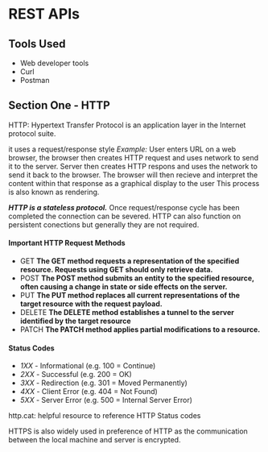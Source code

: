 # REST APIs

## Tools Used

- Web developer tools
- Curl
- Postman


## Section One - HTTP

HTTP: Hypertext Transfer Protocol is an application layer in the Internet protocol suite.

it uses a request/response style
*Example:*
User enters URL on a web browser, the browser then creates HTTP request and uses network to send it to the server.
Server then creates HTTP respons and uses the network to send it back to the browser.
The browser will then recieve and interpret the content within that response as a graphical display to the user
This process is also known as rendering.

***HTTP is a stateless protocol.*** 
Once request/response cycle has been completed the connection can be severed. 
HTTP can also function on persistent conections but generally they are not required.

#### Important HTTP Request Methods

- GET
**The GET method requests a representation of the specified resource. Requests using GET should only retrieve data.**
- POST
**The POST method submits an entity to the specified resource, often causing a change in state or side effects on the server.**
- PUT
**The PUT method replaces all current representations of the target resource with the request payload.**
- DELETE
**The DELETE method establishes a tunnel to the server identified by the target resource**
- PATCH
**The PATCH method applies partial modifications to a resource.**

#### Status Codes

- *1XX* - Informational (e.g. 100 = Continue)
- *2XX* - Successful (e.g. 200 = OK)
- *3XX* - Redirection (e.g. 301 = Moved Permanently)
- *4XX* - Client Error (e.g. 404 = Not Found)
- *5XX* - Server Error (e.g. 500 = Internal Server Error)

http.cat: helpful resource to reference HTTP Status codes

HTTPS is also widely used in preference of HTTP as the communication between the local machine and server is encrypted.
